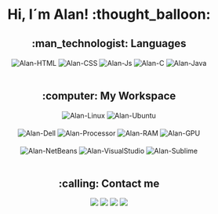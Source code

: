 <h1 align="center" >Hi, I´m Alan! :thought_balloon:</h1>

<h2 align="center" >:man_technologist: Languages</h2>

<div align="center" style="display: inline_block">  
  <img align="center" alt="Alan-HTML" src="https://img.shields.io/badge/HTML5-E34F26?style=for-the-badge&logo=html5&logoColor=white" style="border-radius 2px;" >
  <img align="center" alt="Alan-CSS" src="https://img.shields.io/badge/CSS3-1572B6?style=for-the-badge&logo=css3&logoColor=white">
  <img align="center" alt="Alan-Js" src="https://img.shields.io/badge/JavaScript-323330?style=for-the-badge&logo=javascript&logoColor=F7DF1E">
  <img align="center" alt="Alan-C" src="https://img.shields.io/badge/C-00599C?style=for-the-badge&logo=c&logoColor=white">
  <img align="center" alt="Alan-Java" src="https://img.shields.io/badge/Java-ED8B00?style=for-the-badge&logo=java&logoColor=white"><br><br>
</div>

<h2 align="center" >:computer: My Workspace</h2>

<div align="center" >
  <img align="center" alt="Alan-Linux" src="https://img.shields.io/badge/Linux-FCC624?style=for-the-badge&logo=linux&logoColor=black">  
  <img align="center" alt="Alan-Ubuntu" src="https://img.shields.io/badge/Ubuntu-E95420?style=for-the-badge&logo=ubuntu&logoColor=white"><br><br>
  <img align="center" alt="Alan-Dell" src="https://img.shields.io/badge/dell%20laptop-007DB8?style=for-the-badge&logo=dell&logoColor=white">
  <img align="center" alt="Alan-Processor" src="https://camo.githubusercontent.com/6a5f626f69b5002dbfe2d908a1674eb7f0bb5439167595eb3eef4c1d69177321/68747470733a2f2f696d672e736869656c64732e696f2f62616467652f696e74656c2d636f72652532306935253230313074682d2532333030373143352e7376673f267374796c653d666f722d7468652d6261646765266c6f676f3d696e74656c266c6f676f436f6c6f723d7768697465">
  <img align="center" alt="Alan-RAM" src="https://camo.githubusercontent.com/c65b6027e093f1170019309c575123328cd6824d11aa154464aea649f4f71d6c/68747470733a2f2f696d672e736869656c64732e696f2f62616467652f52414d2d313647422d2532333030373143352e7376673f267374796c653d666f722d7468652d6261646765266c6f676f436f6c6f723d7768697465">
  <img align="center" alt="Alan-GPU" src="https://img.shields.io/badge/NVIDIA-GTX1650-76B900?style=for-the-badge&logo=nvidia&logoColor=white"><br><br>
  <img align="center" alt="Alan-NetBeans" src="https://img.shields.io/badge/apache%20netbeans-1B6AC6?style=for-the-badge&logo=apache%20netbeans%20IDE&logoColor=white">
  <img align="center" alt="Alan-VisualStudio" src="https://img.shields.io/badge/Visual_Studio_Code-0078D4?style=for-the-badge&logo=visual%20studio%20code&logoColor=white">
  <img align="center" alt="Alan-Sublime" src="https://img.shields.io/badge/sublime_text-%23575757.svg?&style=for-the-badge&logo=sublime-text&logoColor=important"><br><br>
</div>

<h2 align="center" >:calling: Contact me</h2>
 
<div align="center" >
  <a href="https://www.linkedin.com/in/alan-aristides-570603216/" target="_blank"><img src="https://img.shields.io/badge/-LinkedIn-%230077B5?style=for-the-badge&logo=linkedin&logoColor=white" target="_blank"></a>
  <a href = "mailto:alan.doarist@gmail.com"><img src="https://img.shields.io/badge/-Gmail-%23333?style=for-the-badge&logo=gmail&logoColor=white" target="_blank"></a>
  <a href="https://twitter.com/allancom1l" target="_blank"><img src="https://img.shields.io/badge/Twitter-1DA1F2?style=for-the-badge&logo=twitter&logoColor=white" target="_blank"></a>
  <a href="https://instagram.com/allancom1l" target="_blank"><img src="https://img.shields.io/badge/-Instagram-%23E4405F?style=for-the-badge&logo=instagram&logoColor=white" target="_blank"></a><br><br>
</div>
